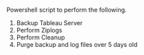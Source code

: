 Powershell script to perform the following.

1. Backup Tableau Server
2. Perform Ziplogs
3. Perform Cleanup
4. Purge backup and log files over 5 days old

